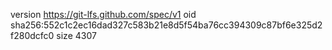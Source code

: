 version https://git-lfs.github.com/spec/v1
oid sha256:552c1c2ec16dad327c583b21e8d5f54ba76cc394309c87bf6e325d2f280dcfc0
size 4307
